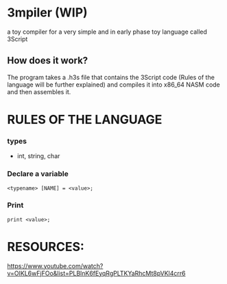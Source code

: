 # 3mpiler (WIP)
a toy compiler for a very simple and in early phase toy language called 3Script

## How does it work?

The program takes a .h3s file that contains the 3Script code (Rules of the language will be further explained) and compiles it into x86_64 NASM code and then assembles it.


# RULES OF THE LANGUAGE

### types
- int, string, char

### Declare a variable
``` <typename> [NAME] = <value>; ```

### Print
``` print <value>; ```






# RESOURCES:
https://www.youtube.com/watch?v=OIKL6wFjFOo&list=PLBlnK6fEyqRgPLTKYaRhcMt8pVKl4crr6


